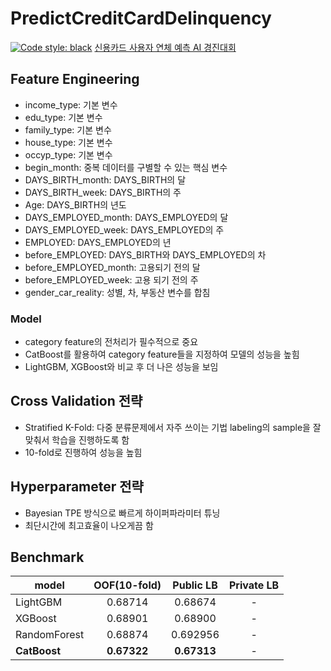 # PredictCreditCardDelinquency
[![Code style: black](https://img.shields.io/badge/code%20style-black-000000.svg)](https://github.com/psf/black)
[신용카드 사용자 연체 예측 AI 경진대회](https://dacon.io/competitions/official/235713/overview/description)

## Feature Engineering
+ income_type: 기본 변수
+ edu_type: 기본 변수
+ family_type: 기본 변수
+ house_type: 기본 변수
+ occyp_type: 기본 변수
+ begin_month: 중복 데이터를 구별할 수 있는 핵심 변수
+ DAYS_BIRTH_month: DAYS_BIRTH의 달
+ DAYS_BIRTH_week: DAYS_BIRTH의 주
+ Age: DAYS_BIRTH의 년도
+ DAYS_EMPLOYED_month: DAYS_EMPLOYED의 달
+ DAYS_EMPLOYED_week: DAYS_EMPLOYED의 주
+ EMPLOYED: DAYS_EMPLOYED의 년
+ before_EMPLOYED: DAYS_BIRTH와 DAYS_EMPLOYED의 차
+ before_EMPLOYED_month: 고용되기 전의 달
+ before_EMPLOYED_week: 고용 되기 전의 주
+ gender_car_reality: 성별, 차, 부동산 변수를 합침


### Model
+ category feature의 전처리가 필수적으로 중요
+ CatBoost를 활용하여 category feature들을 지정하여 모델의 성능을 높힘
+ LightGBM, XGBoost와 비교 후 더 나은 성능을 보임


## Cross Validation 전략
+ Stratified K-Fold: 다중 분류문제에서 자주 쓰이는 기법 labeling의 sample을 잘 맞춰서 학습을 진행하도록 함
+ 10-fold로 진행하여 성능을 높힘


## Hyperparameter 전략
+ Bayesian TPE 방식으로 빠르게 하이퍼파라미터 튜닝
+ 최단시간에 최고효율이 나오게끔 함


## Benchmark
|model|OOF(10-fold)|Public LB|Private LB|
|-----|:---------:|:--------:|:--------:|
|LightGBM|0.68714|0.68674|-|
|XGBoost|0.68901|0.68900|-|
|RandomForest|0.68874|0.692956|-|
|**CatBoost**|**0.67322**|**0.67313**|-|
